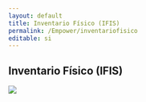 ```yaml
---
layout: default
title: Inventario Físico (IFIS)
permalink: /Empower/inventariofisico
editable: si
---
```


## Inventario Físico (IFIS)

[![](video8.png)](https://www.youtube.com/watch?v=Dz022yQgtPI&t=19s)



